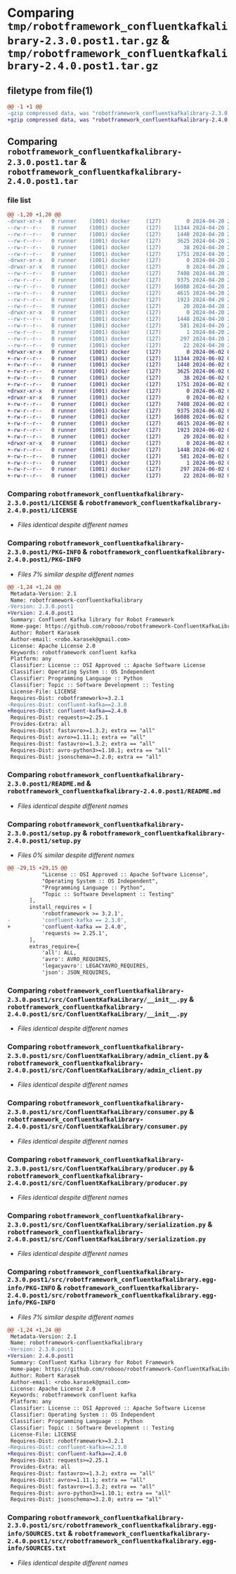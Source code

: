 # Comparing `tmp/robotframework_confluentkafkalibrary-2.3.0.post1.tar.gz` & `tmp/robotframework_confluentkafkalibrary-2.4.0.post1.tar.gz`

## filetype from file(1)

```diff
@@ -1 +1 @@
-gzip compressed data, was "robotframework_confluentkafkalibrary-2.3.0.post1.tar", last modified: Sat Apr 20 20:50:58 2024, max compression
+gzip compressed data, was "robotframework_confluentkafkalibrary-2.4.0.post1.tar", last modified: Sun Jun  2 06:14:33 2024, max compression
```

## Comparing `robotframework_confluentkafkalibrary-2.3.0.post1.tar` & `robotframework_confluentkafkalibrary-2.4.0.post1.tar`

### file list

```diff
@@ -1,20 +1,20 @@
-drwxr-xr-x   0 runner    (1001) docker     (127)        0 2024-04-20 20:50:58.422298 robotframework_confluentkafkalibrary-2.3.0.post1/
--rw-r--r--   0 runner    (1001) docker     (127)    11344 2024-04-20 20:50:52.000000 robotframework_confluentkafkalibrary-2.3.0.post1/LICENSE
--rw-r--r--   0 runner    (1001) docker     (127)     1448 2024-04-20 20:50:58.418298 robotframework_confluentkafkalibrary-2.3.0.post1/PKG-INFO
--rw-r--r--   0 runner    (1001) docker     (127)     3625 2024-04-20 20:50:52.000000 robotframework_confluentkafkalibrary-2.3.0.post1/README.md
--rw-r--r--   0 runner    (1001) docker     (127)       38 2024-04-20 20:50:58.422298 robotframework_confluentkafkalibrary-2.3.0.post1/setup.cfg
--rw-r--r--   0 runner    (1001) docker     (127)     1751 2024-04-20 20:50:52.000000 robotframework_confluentkafkalibrary-2.3.0.post1/setup.py
-drwxr-xr-x   0 runner    (1001) docker     (127)        0 2024-04-20 20:50:58.414298 robotframework_confluentkafkalibrary-2.3.0.post1/src/
-drwxr-xr-x   0 runner    (1001) docker     (127)        0 2024-04-20 20:50:58.418298 robotframework_confluentkafkalibrary-2.3.0.post1/src/ConfluentKafkaLibrary/
--rw-r--r--   0 runner    (1001) docker     (127)     7408 2024-04-20 20:50:52.000000 robotframework_confluentkafkalibrary-2.3.0.post1/src/ConfluentKafkaLibrary/__init__.py
--rw-r--r--   0 runner    (1001) docker     (127)     9375 2024-04-20 20:50:52.000000 robotframework_confluentkafkalibrary-2.3.0.post1/src/ConfluentKafkaLibrary/admin_client.py
--rw-r--r--   0 runner    (1001) docker     (127)    16088 2024-04-20 20:50:52.000000 robotframework_confluentkafkalibrary-2.3.0.post1/src/ConfluentKafkaLibrary/consumer.py
--rw-r--r--   0 runner    (1001) docker     (127)     4615 2024-04-20 20:50:52.000000 robotframework_confluentkafkalibrary-2.3.0.post1/src/ConfluentKafkaLibrary/producer.py
--rw-r--r--   0 runner    (1001) docker     (127)     1923 2024-04-20 20:50:52.000000 robotframework_confluentkafkalibrary-2.3.0.post1/src/ConfluentKafkaLibrary/serialization.py
--rw-r--r--   0 runner    (1001) docker     (127)       20 2024-04-20 20:50:52.000000 robotframework_confluentkafkalibrary-2.3.0.post1/src/ConfluentKafkaLibrary/version.py
-drwxr-xr-x   0 runner    (1001) docker     (127)        0 2024-04-20 20:50:58.418298 robotframework_confluentkafkalibrary-2.3.0.post1/src/robotframework_confluentkafkalibrary.egg-info/
--rw-r--r--   0 runner    (1001) docker     (127)     1448 2024-04-20 20:50:58.000000 robotframework_confluentkafkalibrary-2.3.0.post1/src/robotframework_confluentkafkalibrary.egg-info/PKG-INFO
--rw-r--r--   0 runner    (1001) docker     (127)      581 2024-04-20 20:50:58.000000 robotframework_confluentkafkalibrary-2.3.0.post1/src/robotframework_confluentkafkalibrary.egg-info/SOURCES.txt
--rw-r--r--   0 runner    (1001) docker     (127)        1 2024-04-20 20:50:58.000000 robotframework_confluentkafkalibrary-2.3.0.post1/src/robotframework_confluentkafkalibrary.egg-info/dependency_links.txt
--rw-r--r--   0 runner    (1001) docker     (127)      297 2024-04-20 20:50:58.000000 robotframework_confluentkafkalibrary-2.3.0.post1/src/robotframework_confluentkafkalibrary.egg-info/requires.txt
--rw-r--r--   0 runner    (1001) docker     (127)       22 2024-04-20 20:50:58.000000 robotframework_confluentkafkalibrary-2.3.0.post1/src/robotframework_confluentkafkalibrary.egg-info/top_level.txt
+drwxr-xr-x   0 runner    (1001) docker     (127)        0 2024-06-02 06:14:33.762705 robotframework_confluentkafkalibrary-2.4.0.post1/
+-rw-r--r--   0 runner    (1001) docker     (127)    11344 2024-06-02 06:14:26.000000 robotframework_confluentkafkalibrary-2.4.0.post1/LICENSE
+-rw-r--r--   0 runner    (1001) docker     (127)     1448 2024-06-02 06:14:33.762705 robotframework_confluentkafkalibrary-2.4.0.post1/PKG-INFO
+-rw-r--r--   0 runner    (1001) docker     (127)     3625 2024-06-02 06:14:26.000000 robotframework_confluentkafkalibrary-2.4.0.post1/README.md
+-rw-r--r--   0 runner    (1001) docker     (127)       38 2024-06-02 06:14:33.762705 robotframework_confluentkafkalibrary-2.4.0.post1/setup.cfg
+-rw-r--r--   0 runner    (1001) docker     (127)     1751 2024-06-02 06:14:26.000000 robotframework_confluentkafkalibrary-2.4.0.post1/setup.py
+drwxr-xr-x   0 runner    (1001) docker     (127)        0 2024-06-02 06:14:33.758705 robotframework_confluentkafkalibrary-2.4.0.post1/src/
+drwxr-xr-x   0 runner    (1001) docker     (127)        0 2024-06-02 06:14:33.758705 robotframework_confluentkafkalibrary-2.4.0.post1/src/ConfluentKafkaLibrary/
+-rw-r--r--   0 runner    (1001) docker     (127)     7408 2024-06-02 06:14:26.000000 robotframework_confluentkafkalibrary-2.4.0.post1/src/ConfluentKafkaLibrary/__init__.py
+-rw-r--r--   0 runner    (1001) docker     (127)     9375 2024-06-02 06:14:26.000000 robotframework_confluentkafkalibrary-2.4.0.post1/src/ConfluentKafkaLibrary/admin_client.py
+-rw-r--r--   0 runner    (1001) docker     (127)    16088 2024-06-02 06:14:26.000000 robotframework_confluentkafkalibrary-2.4.0.post1/src/ConfluentKafkaLibrary/consumer.py
+-rw-r--r--   0 runner    (1001) docker     (127)     4615 2024-06-02 06:14:26.000000 robotframework_confluentkafkalibrary-2.4.0.post1/src/ConfluentKafkaLibrary/producer.py
+-rw-r--r--   0 runner    (1001) docker     (127)     1923 2024-06-02 06:14:26.000000 robotframework_confluentkafkalibrary-2.4.0.post1/src/ConfluentKafkaLibrary/serialization.py
+-rw-r--r--   0 runner    (1001) docker     (127)       20 2024-06-02 06:14:26.000000 robotframework_confluentkafkalibrary-2.4.0.post1/src/ConfluentKafkaLibrary/version.py
+drwxr-xr-x   0 runner    (1001) docker     (127)        0 2024-06-02 06:14:33.762705 robotframework_confluentkafkalibrary-2.4.0.post1/src/robotframework_confluentkafkalibrary.egg-info/
+-rw-r--r--   0 runner    (1001) docker     (127)     1448 2024-06-02 06:14:33.000000 robotframework_confluentkafkalibrary-2.4.0.post1/src/robotframework_confluentkafkalibrary.egg-info/PKG-INFO
+-rw-r--r--   0 runner    (1001) docker     (127)      581 2024-06-02 06:14:33.000000 robotframework_confluentkafkalibrary-2.4.0.post1/src/robotframework_confluentkafkalibrary.egg-info/SOURCES.txt
+-rw-r--r--   0 runner    (1001) docker     (127)        1 2024-06-02 06:14:33.000000 robotframework_confluentkafkalibrary-2.4.0.post1/src/robotframework_confluentkafkalibrary.egg-info/dependency_links.txt
+-rw-r--r--   0 runner    (1001) docker     (127)      297 2024-06-02 06:14:33.000000 robotframework_confluentkafkalibrary-2.4.0.post1/src/robotframework_confluentkafkalibrary.egg-info/requires.txt
+-rw-r--r--   0 runner    (1001) docker     (127)       22 2024-06-02 06:14:33.000000 robotframework_confluentkafkalibrary-2.4.0.post1/src/robotframework_confluentkafkalibrary.egg-info/top_level.txt
```

### Comparing `robotframework_confluentkafkalibrary-2.3.0.post1/LICENSE` & `robotframework_confluentkafkalibrary-2.4.0.post1/LICENSE`

 * *Files identical despite different names*

### Comparing `robotframework_confluentkafkalibrary-2.3.0.post1/PKG-INFO` & `robotframework_confluentkafkalibrary-2.4.0.post1/PKG-INFO`

 * *Files 7% similar despite different names*

```diff
@@ -1,24 +1,24 @@
 Metadata-Version: 2.1
 Name: robotframework-confluentkafkalibrary
-Version: 2.3.0.post1
+Version: 2.4.0.post1
 Summary: Confluent Kafka library for Robot Framework
 Home-page: https://github.com/robooo/robotframework-ConfluentKafkaLibrary
 Author: Robert Karasek
 Author-email: <robo.karasek@gmail.com>
 License: Apache License 2.0
 Keywords: robotframework confluent kafka
 Platform: any
 Classifier: License :: OSI Approved :: Apache Software License
 Classifier: Operating System :: OS Independent
 Classifier: Programming Language :: Python
 Classifier: Topic :: Software Development :: Testing
 License-File: LICENSE
 Requires-Dist: robotframework>=3.2.1
-Requires-Dist: confluent-kafka==2.3.0
+Requires-Dist: confluent-kafka==2.4.0
 Requires-Dist: requests>=2.25.1
 Provides-Extra: all
 Requires-Dist: fastavro>=1.3.2; extra == "all"
 Requires-Dist: avro>=1.11.1; extra == "all"
 Requires-Dist: fastavro>=1.3.2; extra == "all"
 Requires-Dist: avro-python3>=1.10.1; extra == "all"
 Requires-Dist: jsonschema>=3.2.0; extra == "all"
```

### Comparing `robotframework_confluentkafkalibrary-2.3.0.post1/README.md` & `robotframework_confluentkafkalibrary-2.4.0.post1/README.md`

 * *Files identical despite different names*

### Comparing `robotframework_confluentkafkalibrary-2.3.0.post1/setup.py` & `robotframework_confluentkafkalibrary-2.4.0.post1/setup.py`

 * *Files 0% similar despite different names*

```diff
@@ -29,15 +29,15 @@
           "License :: OSI Approved :: Apache Software License",
           "Operating System :: OS Independent",
           "Programming Language :: Python",
           "Topic :: Software Development :: Testing"
       ],
       install_requires = [
           'robotframework >= 3.2.1',
-          'confluent-kafka == 2.3.0',
+          'confluent-kafka == 2.4.0',
           'requests >= 2.25.1',
       ],
       extras_require={
           'all': ALL,
           'avro': AVRO_REQUIRES,
           'legacyavro': LEGACYAVRO_REQUIRES,
           'json': JSON_REQUIRES,
```

### Comparing `robotframework_confluentkafkalibrary-2.3.0.post1/src/ConfluentKafkaLibrary/__init__.py` & `robotframework_confluentkafkalibrary-2.4.0.post1/src/ConfluentKafkaLibrary/__init__.py`

 * *Files identical despite different names*

### Comparing `robotframework_confluentkafkalibrary-2.3.0.post1/src/ConfluentKafkaLibrary/admin_client.py` & `robotframework_confluentkafkalibrary-2.4.0.post1/src/ConfluentKafkaLibrary/admin_client.py`

 * *Files identical despite different names*

### Comparing `robotframework_confluentkafkalibrary-2.3.0.post1/src/ConfluentKafkaLibrary/consumer.py` & `robotframework_confluentkafkalibrary-2.4.0.post1/src/ConfluentKafkaLibrary/consumer.py`

 * *Files identical despite different names*

### Comparing `robotframework_confluentkafkalibrary-2.3.0.post1/src/ConfluentKafkaLibrary/producer.py` & `robotframework_confluentkafkalibrary-2.4.0.post1/src/ConfluentKafkaLibrary/producer.py`

 * *Files identical despite different names*

### Comparing `robotframework_confluentkafkalibrary-2.3.0.post1/src/ConfluentKafkaLibrary/serialization.py` & `robotframework_confluentkafkalibrary-2.4.0.post1/src/ConfluentKafkaLibrary/serialization.py`

 * *Files identical despite different names*

### Comparing `robotframework_confluentkafkalibrary-2.3.0.post1/src/robotframework_confluentkafkalibrary.egg-info/PKG-INFO` & `robotframework_confluentkafkalibrary-2.4.0.post1/src/robotframework_confluentkafkalibrary.egg-info/PKG-INFO`

 * *Files 7% similar despite different names*

```diff
@@ -1,24 +1,24 @@
 Metadata-Version: 2.1
 Name: robotframework-confluentkafkalibrary
-Version: 2.3.0.post1
+Version: 2.4.0.post1
 Summary: Confluent Kafka library for Robot Framework
 Home-page: https://github.com/robooo/robotframework-ConfluentKafkaLibrary
 Author: Robert Karasek
 Author-email: <robo.karasek@gmail.com>
 License: Apache License 2.0
 Keywords: robotframework confluent kafka
 Platform: any
 Classifier: License :: OSI Approved :: Apache Software License
 Classifier: Operating System :: OS Independent
 Classifier: Programming Language :: Python
 Classifier: Topic :: Software Development :: Testing
 License-File: LICENSE
 Requires-Dist: robotframework>=3.2.1
-Requires-Dist: confluent-kafka==2.3.0
+Requires-Dist: confluent-kafka==2.4.0
 Requires-Dist: requests>=2.25.1
 Provides-Extra: all
 Requires-Dist: fastavro>=1.3.2; extra == "all"
 Requires-Dist: avro>=1.11.1; extra == "all"
 Requires-Dist: fastavro>=1.3.2; extra == "all"
 Requires-Dist: avro-python3>=1.10.1; extra == "all"
 Requires-Dist: jsonschema>=3.2.0; extra == "all"
```

### Comparing `robotframework_confluentkafkalibrary-2.3.0.post1/src/robotframework_confluentkafkalibrary.egg-info/SOURCES.txt` & `robotframework_confluentkafkalibrary-2.4.0.post1/src/robotframework_confluentkafkalibrary.egg-info/SOURCES.txt`

 * *Files identical despite different names*

